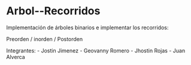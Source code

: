 # Arbol--Recorridos

Implementación de árboles binarios e implementar los recorridos:

Preorden / inorden / Postorden 

Integrantes: 
              - Jostin Jimenez
              - Geovanny Romero
              - Jhostin Rojas
              - Juan Alverca
              
         
